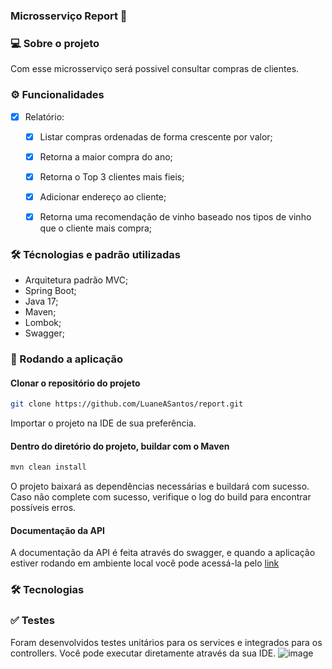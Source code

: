### Microsserviço Report 🍷


### 💻 Sobre o projeto
Com esse microsserviço será possivel consultar compras de clientes.

### ⚙️ Funcionalidades

- [x] Relatório:
  - [x] Listar compras ordenadas de forma crescente por valor;
  - [x] Retorna a maior compra do ano;
  - [x] Retorna o Top 3 clientes mais fieis;
  - [x] Adicionar endereço ao cliente;
  - [x] Retorna uma recomendação de vinho baseado nos tipos de vinho que o cliente mais compra;


### 🛠 Técnologias e padrão utilizadas

- Arquitetura padrão MVC;
- Spring Boot;
- Java 17;
- Maven;
- Lombok;
- Swagger;

### 🧭 Rodando a aplicação

#### Clonar o repositório do projeto

```sh
git clone https://github.com/LuaneASantos/report.git
```
Importar o projeto na IDE de sua preferência.

#### Dentro do diretório do projeto, buildar com o Maven
```sh
mvn clean install
```

O projeto baixará as dependências necessárias e buildará com sucesso. Caso não complete com sucesso, verifique o log do build para encontrar possíveis erros.

#### Documentação da API
A documentação da API é feita através do swagger, e quando a aplicação estiver rodando em ambiente local você pode acessá-la pelo [link](http://localhost:8080/swagger-ui/index.html#/)

### 🛠 Tecnologias

### ✅ Testes
Foram desenvolvidos testes unitários para os services e integrados para os controllers. Você pode executar diretamente através da sua IDE.
![image](https://github.com/LuaneASantos/report/assets/40871078/eacf22b2-e526-43e1-875d-93699546c3f6)
